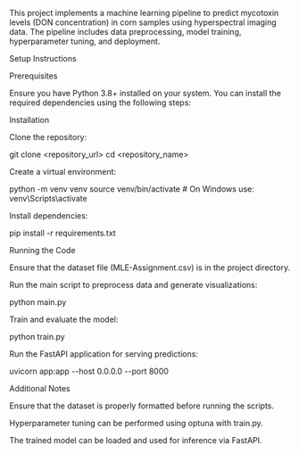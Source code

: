 This project implements a machine learning pipeline to predict mycotoxin levels (DON concentration) in corn samples using hyperspectral imaging data. The pipeline includes data preprocessing, model training, hyperparameter tuning, and deployment.

Setup Instructions

Prerequisites

Ensure you have Python 3.8+ installed on your system. You can install the required dependencies using the following steps:

Installation

Clone the repository:

git clone <repository_url>
cd <repository_name>

Create a virtual environment:

python -m venv venv
source venv/bin/activate  # On Windows use: venv\Scripts\activate

Install dependencies:

pip install -r requirements.txt

Running the Code

Ensure that the dataset file (MLE-Assignment.csv) is in the project directory.

Run the main script to preprocess data and generate visualizations:

python main.py

Train and evaluate the model:

python train.py

Run the FastAPI application for serving predictions:

uvicorn app:app --host 0.0.0.0 --port 8000

Additional Notes

Ensure that the dataset is properly formatted before running the scripts.

Hyperparameter tuning can be performed using optuna with train.py.

The trained model can be loaded and used for inference via FastAPI.
